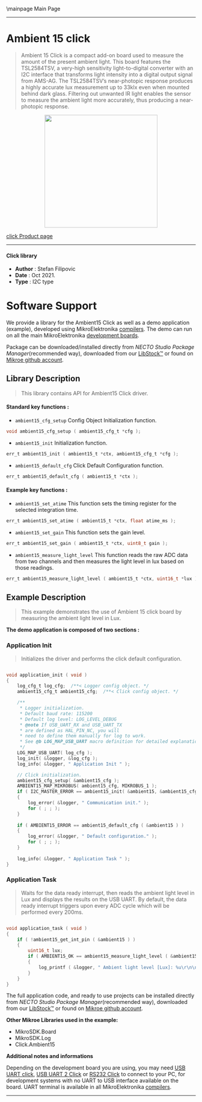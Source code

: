\mainpage Main Page

---
# Ambient 15 click

> Ambient 15 Click is a compact add-on board used to measure the amount of the present ambient light. This board features the TSL2584TSV, a very-high sensitivity light-to-digital converter with an I2C interface that transforms light intensity into a digital output signal from AMS-AG. The TSL2584TSV’s near-photopic response produces a highly accurate lux measurement up to 33klx even when mounted behind dark glass. Filtering out unwanted IR light enables the sensor to measure the ambient light more accurately, thus producing a near-photopic response.

<p align="center">
  <img src="https://download.mikroe.com/images/click_for_ide/ambient15_click.png" height=300px>
</p>

[click Product page](https://www.mikroe.com/ambient-15-click)

---


#### Click library

- **Author**        : Stefan Filipovic
- **Date**          : Oct 2021.
- **Type**          : I2C type


# Software Support

We provide a library for the Ambient15 Click
as well as a demo application (example), developed using MikroElektronika
[compilers](https://www.mikroe.com/necto-studio).
The demo can run on all the main MikroElektronika [development boards](https://www.mikroe.com/development-boards).

Package can be downloaded/installed directly from *NECTO Studio Package Manager*(recommended way), downloaded from our [LibStock&trade;](https://libstock.mikroe.com) or found on [Mikroe github account](https://github.com/MikroElektronika/mikrosdk_click_v2/tree/master/clicks).

## Library Description

> This library contains API for Ambient15 Click driver.

#### Standard key functions :

- `ambient15_cfg_setup` Config Object Initialization function.
```c
void ambient15_cfg_setup ( ambient15_cfg_t *cfg );
```

- `ambient15_init` Initialization function.
```c
err_t ambient15_init ( ambient15_t *ctx, ambient15_cfg_t *cfg );
```

- `ambient15_default_cfg` Click Default Configuration function.
```c
err_t ambient15_default_cfg ( ambient15_t *ctx );
```

#### Example key functions :

- `ambient15_set_atime` This function sets the timing register for the selected integration time.
```c
err_t ambient15_set_atime ( ambient15_t *ctx, float atime_ms );
```

- `ambient15_set_gain` This function sets the gain level.
```c
err_t ambient15_set_gain ( ambient15_t *ctx, uint8_t gain );
```

- `ambient15_measure_light_level` This function reads the raw ADC data from two channels and then measures the light level in lux based on those readings.
```c
err_t ambient15_measure_light_level ( ambient15_t *ctx, uint16_t *lux );
```

## Example Description

> This example demonstrates the use of Ambient 15 click board by measuring the ambient light level in Lux.

**The demo application is composed of two sections :**

### Application Init

> Initializes the driver and performs the click default configuration.

```c

void application_init ( void )
{
    log_cfg_t log_cfg;  /**< Logger config object. */
    ambient15_cfg_t ambient15_cfg;  /**< Click config object. */

    /** 
     * Logger initialization.
     * Default baud rate: 115200
     * Default log level: LOG_LEVEL_DEBUG
     * @note If USB_UART_RX and USB_UART_TX 
     * are defined as HAL_PIN_NC, you will 
     * need to define them manually for log to work. 
     * See @b LOG_MAP_USB_UART macro definition for detailed explanation.
     */
    LOG_MAP_USB_UART( log_cfg );
    log_init( &logger, &log_cfg );
    log_info( &logger, " Application Init " );

    // Click initialization.
    ambient15_cfg_setup( &ambient15_cfg );
    AMBIENT15_MAP_MIKROBUS( ambient15_cfg, MIKROBUS_1 );
    if ( I2C_MASTER_ERROR == ambient15_init( &ambient15, &ambient15_cfg ) ) 
    {
        log_error( &logger, " Communication init." );
        for ( ; ; );
    }
    
    if ( AMBIENT15_ERROR == ambient15_default_cfg ( &ambient15 ) )
    {
        log_error( &logger, " Default configuration." );
        for ( ; ; );
    }
    
    log_info( &logger, " Application Task " );
}

```

### Application Task

> Waits for the data ready interrupt, then reads the ambient light level in Lux
and displays the results on the USB UART. By default, the data ready interrupt triggers
upon every ADC cycle which will be performed every 200ms.

```c

void application_task ( void )
{
    if ( !ambient15_get_int_pin ( &ambient15 ) )
    {
        uint16_t lux;
        if ( AMBIENT15_OK == ambient15_measure_light_level ( &ambient15, &lux ) )
        {
            log_printf ( &logger, " Ambient light level [Lux]: %u\r\n\n", lux );
        }
    }
}

```

The full application code, and ready to use projects can be installed directly from *NECTO Studio Package Manager*(recommended way), downloaded from our [LibStock&trade;](https://libstock.mikroe.com) or found on [Mikroe github account](https://github.com/MikroElektronika/mikrosdk_click_v2/tree/master/clicks).

**Other Mikroe Libraries used in the example:**

- MikroSDK.Board
- MikroSDK.Log
- Click.Ambient15

**Additional notes and informations**

Depending on the development board you are using, you may need
[USB UART click](https://www.mikroe.com/usb-uart-click),
[USB UART 2 Click](https://www.mikroe.com/usb-uart-2-click) or
[RS232 Click](https://www.mikroe.com/rs232-click) to connect to your PC, for
development systems with no UART to USB interface available on the board. UART
terminal is available in all MikroElektronika
[compilers](https://shop.mikroe.com/compilers).

---
